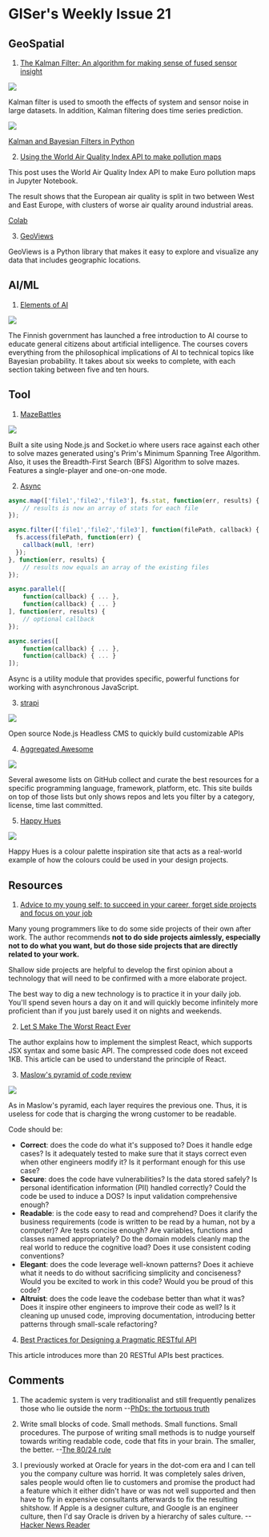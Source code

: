 # GISer's Weekly Issue 21

## GeoSpatial

1. [The Kalman Filter: An algorithm for making sense of fused sensor insight](https://towardsdatascience.com/kalman-filter-an-algorithm-for-making-sense-from-the-insights-of-various-sensors-fused-together-ddf67597f35e)

![](https://miro.medium.com/max/500/1*hvrqvbs-otMC3C1XYwDJ-A.gif)

Kalman filter is used to smooth the effects of system and sensor noise in large datasets. In addition, Kalman filtering does time series prediction.

![](https://raw.githubusercontent.com/piercus/kalman-filter/HEAD/demo/demo.gif)

[Kalman and Bayesian Filters in Python](https://github.com/rlabbe/Kalman-and-Bayesian-Filters-in-Python)

2. [Using the World Air Quality Index API to make pollution maps](https://flothesof.github.io/world-air-quality-pollution-maps.html)

This post uses the World Air Quality Index API to make Euro pollution maps in Jupyter Notebook.

The result shows that the European air quality is split in two between West and East Europe, with clusters of worse air quality around industrial areas.

[Colab](https://colab.research.google.com/drive/1kulrYyCBSSizlOjanwGvrwB2EXOsR01k#scrollTo=GiCNoqwiYWn1)

3. [GeoViews](https://github.com/holoviz/geoviews)

GeoViews is a Python library that makes it easy to explore and visualize any data that includes geographic locations.

## AI/ML

1. [Elements of AI](https://course.elementsofai.com/)

![](https://camo.githubusercontent.com/da8d8d329722367a12bfe0d01b1a1bdc7dee108a082dd39ef460c1a0be4a040c/68747470733a2f2f7777772e77616e67626173652e636f6d2f626c6f67696d672f61737365742f3230313931322f6267323031393132323030342e6a7067)

The Finnish government has launched a free introduction to AI course to educate general citizens about artificial intelligence. The courses covers everything from the philosophical implications of AI to technical topics like Bayesian probability. It takes about six weeks to complete, with each section taking between five and ten hours.

## Tool

1. [MazeBattles](https://github.com/HenryDavidZhu/MazeBattles.com)

![](https://github.com/HenryDavidZhu/MazeBattles.com/raw/master/public/img/screenshot.png)

Built a site using Node.js and Socket.io where users race against each other to solve mazes generated using's Prim's Minimum Spanning Tree Algorithm. Also, it uses the Breadth-First Search (BFS) Algorithm to solve mazes. Features a single-player and one-on-one mode.

2. [Async](https://github.com/caolan/async)

```js
async.map(['file1','file2','file3'], fs.stat, function(err, results) {
    // results is now an array of stats for each file
});

async.filter(['file1','file2','file3'], function(filePath, callback) {
  fs.access(filePath, function(err) {
    callback(null, !err)
  });
}, function(err, results) {
    // results now equals an array of the existing files
});

async.parallel([
    function(callback) { ... },
    function(callback) { ... }
], function(err, results) {
    // optional callback
});

async.series([
    function(callback) { ... },
    function(callback) { ... }
]);
```

Async is a utility module that provides specific, powerful functions for working with asynchronous JavaScript.

3. [strapi](https://github.com/strapi/strapi)

![](https://raw.githubusercontent.com/strapi/strapi/master/public/assets/administration_panel.png)

Open source Node.js Headless CMS to quickly build customizable APIs

4. [Aggregated Awesome](https://aggregatedawesome.com/)

![](https://camo.githubusercontent.com/aedd8a1e2694695818fd04ff77a2a712a2843dcb/68747470733a2f2f7777772e77616e67626173652e636f6d2f626c6f67696d672f61737365742f3230323030392f6267323032303039313730322e6a7067)

Several awesome lists on GitHub collect and curate the best resources for a specific programming language, framework, platform, etc. This site builds on top of those lists but only shows repos and lets you filter by a category, license, time last committed.

5. [Happy Hues](https://github.com/ruanyf/weekly/blob/master/docs/issue-91.md)

![](https://camo.githubusercontent.com/b85f8d2c51b94216d9ab5d9d9ff6289e9edd3edf5b21241ce4ae90e5dc8562a1/68747470733a2f2f7777772e77616e67626173652e636f6d2f626c6f67696d672f61737365742f3230313931322f6267323031393132313331352e6a7067)

Happy Hues is a colour palette inspiration site that acts as a real-world example of how the colours could be used in your design projects.

## Resources

1. [Advice to my young self: to succeed in your career, forget side projects and focus on your job](https://manuel.darcemont.fr/posts/focus-on-jour-job/)

Many young programmers like to do some side projects of their own after work. The author recommends **not to do side projects aimlessly, especially not to do what you want, but do those side projects that are directly related to your work.**

Shallow side projects are helpful to develop the first opinion about a technology that will need to be confirmed with a more elaborate project.

The best way to dig a new technology is to practice it in your daily job. You'll spend seven hours a day on it and will quickly become infinitely more proficient than if you just barely used it on nights and weekends.

2. [Let S Make The Worst React Ever](https://zserge.com/posts/worst-react-ever)

The author explains how to implement the simplest React, which supports JSX syntax and some basic API. The compressed code does not exceed 1KB. This article can be used to understand the principle of React.

3. [Maslow's pyramid of code review](http://www.dein.fr/2015-02-18-maslows-pyramid-of-code-review.html)

![](https://36.media.tumblr.com/72e7200921159a4374b7fc163fe0f6f2/tumblr_njwlh7rZui1qgj0nao1_400.png)

As in Maslow's pyramid, each layer requires the previous one. Thus, it is useless for code that is charging the wrong customer to be readable.

Code should be:

- **Correct**: does the code do what it's supposed to? Does it handle edge cases? Is it adequately tested to make sure that it stays correct even when other engineers modify it? Is it performant enough for this use case?
- **Secure**: does the code have vulnerabilities? Is the data stored safely? Is personal identification information (PII) handled correctly? Could the code be used to induce a DOS? Is input validation comprehensive enough?
- **Readable**: is the code easy to read and comprehend? Does it clarify the business requirements (code is written to be read by a human, not by a computer)? Are tests concise enough? Are variables, functions and classes named appropriately? Do the domain models cleanly map the real world to reduce the cognitive load? Does it use consistent coding conventions?
- **Elegant**: does the code leverage well-known patterns? Does it achieve what it needs to do without sacrificing simplicity and conciseness? Would you be excited to work in this code? Would you be proud of this code?
- **Altruist**: does the code leave the codebase better than what it was? Does it inspire other engineers to improve their code as well? Is it cleaning up unused code, improving documentation, introducing better patterns through small-scale refactoring?

4. [Best Practices for Designing a Pragmatic RESTful API](https://www.vinaysahni.com/best-practices-for-a-pragmatic-restful-api)

This article introduces more than 20 RESTful APIs best practices.

## Comments

1.  The academic system is very traditionalist and still frequently penalizes those who lie outside the norm
    --[PhDs: the tortuous truth](https://www.nature.com/articles/d41586-019-03459-7)

2.  Write small blocks of code. Small methods. Small functions. Small procedures. The purpose of writing small methods is to nudge yourself towards writing readable code, code that fits in your brain. The smaller, the better.
    --[The 80/24 rule](https://blog.ploeh.dk/2019/11/04/the-80-24-rule/)

3.  I previously worked at Oracle for years in the dot-com era and I can tell you the company culture was horrid. It was completely sales driven, sales people would often lie to customers and promise the product had a feature which it either didn't have or was not well supported and then have to fly in expensive consultants afterwards to fix the resulting shitshow.
    If Apple is a designer culture, and Google is an engineer culture, then I'd say Oracle is driven by a hierarchy of sales culture.
    --[Hacker News Reader](https://news.ycombinator.com/item?id=21550991)
